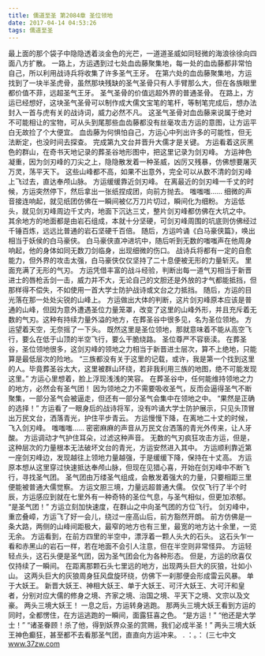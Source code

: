 ```yaml
---
title: 儒道至圣 第2084章 圣位领地
date: 2017-04-14 04:53:26
tags: 儒道至圣
---
```


最上面的那个袋子中隐隐透着淡金色的光芒，一道道圣威如同轻微的海浪徐徐向四面八方扩散。
一路上，方运遇到过七处血齿藤聚集地，每一处的血齿藤都非常怕自己，所以利用战诗兵将收集了许多圣气王牙。
在第六处的血齿藤聚集地，方运找到了一块半圣虎骨，虽然那块残缺的圣气圣骨只有人手臂那么大，但在各族眼里都价值不菲，远超圣气王牙。
圣气圣骨的价值远超外界的普通圣骨。
在路上，方运已经想好，这块圣气圣骨可以制作成大儒文宝笔的笔杆，等制笔完成后，想办法封入一首与虎有关的战诗词，威力必然不凡。
这圣气圣骨对血齿藤来说属于绝对不可能相让的宝物，可从头到尾那些血齿藤都没有丝毫攻击方运的意图，让方运平白无故捡了个大便宜。
血齿藤为何惧怕自己，方运心中列出许多的可能性，但无法断定，也没时间去探查。
完成第九文台并晋升大儒才是关键。
方运看着这灰黑色的群山，在奇书天地记录的葬圣谷地形图中，把这里记录为剑刃峰。
方运神色凝重，因为剑刃峰的刀尖之上，隐隐散发着一种圣威，凶厉又残暴，仿佛想要屠灭万灵，荡平天下。
这些山峰都不高，如果不出意外，完全可以从数不清的剑刃峰上飞过去，直达奉颅山脉。
方运缓缓靠近剑刃峰。
在离最近的剑刃峰一千丈的时候，方运突然停下，然后拿出一张纸捏成团，向前方抛去。
嗤嗤嗤……
细微的声音接连响起，就见纸团仿佛在一瞬间被亿万刀片切过，瞬间化为细粉。
方运低头，就见剑刃峰周边千丈内，地面下沉达三丈，整片剑刃峰都仿佛在大坑之中。
其余地方的地面都是由岩石组成，本就十分坚硬，可剑刃峰周围的坑底则仿佛经过千锤百炼，远远比普通的岩石坚硬千百倍。
随后，方运吟诵《白马豪侠篇》，唤出相当于妖侯的白马豪侠。
白马豪侠直冲进坑中，随后听到无数的嗤嗤声在他周身响起，他的身体如同无数刀剑临身，出现细微的伤口。
战诗兵将都有一定的自愈能力，但外界的攻击太强，白马豪侠仅仅坚持了二十息便被无形的力量斩灭。
里面充满了无形的气刃。
方运凭借丰富的战斗经验，判断出每一道气刃相当于新晋进士的唇枪舌剑一击，威力并不大，无论自己的文胆还是外放的才气都能抵挡，但那样得不偿失，不如使用一首大学士防护战诗或文台之力抵挡。
随后，方运的目光落在那一处处尖锐的山峰上。
方运做出大体的判断，这片剑刃峰原本应该是普通的山峰，但因为意外遭遇圣位力量笼罩，改变了这里的山峰外形，并且充斥着无数的气刃。这种有持续力量外溢的地方，在葬圣谷中很多见，名为圣位领地。
方运望着天空，无奈摇了一下头。
既然这里是圣位领地，那就意味着不能从高空飞行，要么在低于山顶的半空飞行，要么干脆绕路。
圣位尊严不容亵渎。
在葬圣谷，圣位领地很多，这剑刃峰的领地之力相当于新晋进士层次，算不上绝地，只能算是最低层次的险地。
“三族都没有关于这里的记载，或许，我是第一个找到这里的人。毕竟葬圣谷太大，这里被群山环绕，若非我利用三族的地图，绝不可能发现这里。”
方运心里想着，脸上浮现浅浅的笑容。
在葬圣谷中，任何能维持领地之力的地方，必然会有圣气团！
因为领地之力不需要吸收圣气，反而会逼得圣气不断聚集，一部分圣气会被逼走，但还有一部分圣气会集中在领地之中。
“果然是正确的选择！”
方运看了一眼身后的战诗将军，没有吟诵大学士防护展示，只见头顶冒出万民文台，洒落青光，护住平步青云。
方运慢慢下降，在离地二十丈的时候，飞入剑刃峰。
嗤嗤嗤……
密密麻麻的声音从万民文台洒落的青光外传来，让人牙酸。
方运调动才气护住耳朵，过滤这种声音。
无数的气刃疯狂攻击方运，但是，这种层次的力量根本无法破坏文台的青光，方运安然进入其中。
方运顺利靠近第一座剑刃峰边，发现越往上领地力量越强，于是缓缓下降，保持在十丈高。
方运原本想从这里穿过快速抵达奉颅山脉，但现在见猎心喜，开始在剑刃峰中不断飞行，寻找圣气团。
圣气团由万缕圣气组成，会散发着强大的力量，只要相距三里便能被普通大儒觉察。
方运文胆三境，力量远超普通大儒。
仅仅飞行了半个时辰，方运感应到就在七里外有一种奇特的圣位气息，与圣气相似，但更加浓郁。
“是圣气团！”
方运立刻加快速度，在群山之中向圣气团的方位飞行。
剑刃峰中，重峦叠嶂，方运飞了好一会儿，绕过一座高山后，前方豁然开朗。
前方仿佛是一条大路，两侧的山峰间距极大，最窄的地方也有三里，最宽的地方达十余里，一览无余。
方运看到，在前方四里的半空中，漂浮着一颗人头大的石头。
这石头乍一看和赤黑山的岩石一样，若在地面不会引人注意，但在半空则非常怪异。
方运轻轻点头，这石头便是圣气团，因为圣气团会化为各种形态。
但是，方运的欣喜仅仅持续了一瞬间。
在距离那颗石头七里远的地方，出现两头巨大的灰狼，壮如小山。
这两头巨大的灰狼周身狂风盘旋环绕，仿佛下一刹那便会形成雷云风暴。
单于大妖王。
新晋大妖王、神相大妖王、单于大妖王、可汗大妖王、大可汗和皇者，分别对应大儒的修身之境、齐家之境、治国之境、平天下之境、文宗以及文豪。
两头三境大妖王！
一息之后，方运转身逃跑。
那两头三境大妖王看到方运的同时，全都愣住，在方运逃跑的一瞬间，面露狂喜之色。
“是方运！”
“他还是大学士！”
“诸圣眷顾！杀了他，得到妖界众圣的赏赐，我们必成半圣！”
两头三境大妖王神色癫狂，甚至都不去看那圣气团，直直向方运冲来。
.
：。：
(三七中文 www.37zw.com